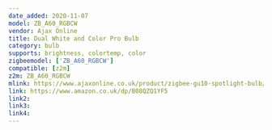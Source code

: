```yaml
---
date_added: 2020-11-07
model: ZB_A60_RGBCW
vendor: Ajax Online
title: Dual White and Color Pro Bulb
category: bulb
supports: brightness, colortemp, color
zigbeemodel: ['ZB_A60_RGBCW']
compatible: [z2m]
z2m: ZB_A60_RGBCW
mlink: https://www.ajaxonline.co.uk/product/zigbee-gu10-spotlight-bulb/
link: https://www.amazon.co.uk/dp/B08QZQ1YF5
link2: 
link3: 
link4: 
---
```

